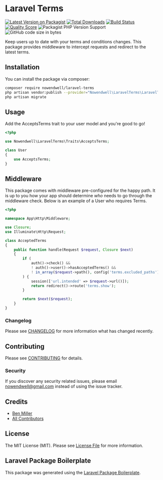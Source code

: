 # Laravel Terms

[![Latest Version on Packagist](https://img.shields.io/packagist/v/nowendwell/laravel-terms.svg?style=flat-square)](https://packagist.org/packages/nowendwell/laravel-terms)
[![Total Downloads](https://img.shields.io/packagist/dt/nowendwell/laravel-terms.svg?style=flat-square)](https://packagist.org/packages/nowendwell/laravel-terms)
[![Build Status](https://github.com/nowendwell/laravel-terms/actions/workflows/CI.yml/badge.svg)](https://github.com/nowendwell/laravel-terms/actions/workflows/CI.yml/badge.svg)
[![Quality Score](https://img.shields.io/scrutinizer/g/nowendwell/laravel-terms.svg?style=flat-square)](https://scrutinizer-ci.com/g/nowendwell/laravel-terms)
![Packagist PHP Version Support](https://img.shields.io/packagist/php-v/nowendwell/laravel-terms)
![GitHub code size in bytes](https://img.shields.io/github/languages/code-size/nowendwell/laravel-terms)

Keep users up to date with your terms and conditions changes. This package provides middleware to intercept requests and redirect to the latest terms.

## Installation

You can install the package via composer:

```bash
composer require nowendwell/laravel-terms
php artisan vendor:publish --provider="Nowendwell\LaravelTerms\LaravelTermsServiceProvider"
php artisan migrate
```

## Usage

Add the AcceptsTerms trait to your user model and you're good to go!
``` php
<?php

use Nowendwell\LaravelTerms\Traits\AcceptsTerms;

class User
{
    use AcceptsTerms;
}
```

## Middleware

This package comes with middleware pre-configured for the happy path. It is up to you how your app should determine *who* needs to go through the middleware check. Below is an example of a User who requires Terms.

```php
<?php

namespace App\Http\Middleware;

use Closure;
use Illuminate\Http\Request;

class AcceptedTerms
{
    public function handle(Request $request, Closure $next)
    {
        if (
            auth()->check() &&
            ! auth()->user()->hasAcceptedTerms() &&
            ! in_array($request->path(), config('terms.excluded_paths'))
        ) {
            session(['url.intended' => $request->url()]);
            return redirect()->route('terms.show');
        }

        return $next($request);
    }
}
```

### Changelog

Please see [CHANGELOG](CHANGELOG.md) for more information what has changed recently.

## Contributing

Please see [CONTRIBUTING](CONTRIBUTING.md) for details.

### Security

If you discover any security related issues, please email nowendwell@gmail.com instead of using the issue tracker.

## Credits

- [Ben Miller](https://github.com/nowendwell)
- [All Contributors](../../contributors)

## License

The MIT License (MIT). Please see [License File](LICENSE.md) for more information.

## Laravel Package Boilerplate

This package was generated using the [Laravel Package Boilerplate](https://laravelpackageboilerplate.com).
